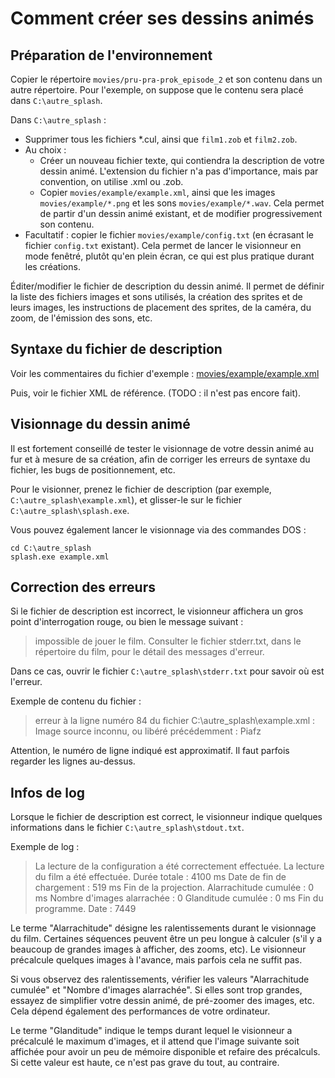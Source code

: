 # Comment créer ses dessins animés


## Préparation de l'environnement

Copier le répertoire `movies/pru-pra-prok_episode_2` et son contenu dans un autre répertoire. Pour l'exemple, on suppose que le contenu sera placé dans `C:\autre_splash`.

Dans `C:\autre_splash` :

 - Supprimer tous les fichiers *.cul, ainsi que `film1.zob` et `film2.zob`.
 - Au choix :
     + Créer un nouveau fichier texte, qui contiendra la description de votre dessin animé. L'extension du fichier n'a pas d'importance, mais par convention, on utilise .xml ou .zob.
     + Copier `movies/example/example.xml`, ainsi que les images `movies/example/*.png` et les sons `movies/example/*.wav`. Cela permet de partir d'un dessin animé existant, et de modifier progressivement son contenu.
 - Facultatif : copier le fichier `movies/example/config.txt` (en écrasant le fichier `config.txt` existant). Cela permet de lancer le visionneur en mode fenêtré, plutôt qu'en plein écran, ce qui est plus pratique durant les créations.

Éditer/modifier le fichier de description du dessin animé. Il permet de définir la liste des fichiers images et sons utilisés, la création des sprites et de leurs images, les instructions de placement des sprites, de la caméra, du zoom, de l'émission des sons, etc.


## Syntaxe du fichier de description

Voir les commentaires du fichier d'exemple : [movies/example/example.xml](movies/example/example.xml)

Puis, voir le fichier XML de référence. (TODO : il n'est pas encore fait).


## Visionnage du dessin animé

Il est fortement conseillé de tester le visionnage de votre dessin animé au fur et à mesure de sa création, afin de corriger les erreurs de syntaxe du fichier, les bugs de positionnement, etc.

Pour le visionner, prenez le fichier de description (par exemple, `C:\autre_splash\example.xml`), et glisser-le sur le fichier `C:\autre_splash\splash.exe`.

Vous pouvez également lancer le visionnage via des commandes DOS :

    cd C:\autre_splash
    splash.exe example.xml


## Correction des erreurs

Si le fichier de description est incorrect, le visionneur affichera un gros point d'interrogation rouge, ou bien le message suivant :

> impossible de jouer le film.
> Consulter le fichier stderr.txt,
> dans le répertoire du film,
> pour le détail des messages d'erreur.

Dans ce cas, ouvrir le fichier `C:\autre_splash\stderr.txt` pour savoir où est l'erreur.

Exemple de contenu du fichier :

> erreur à la ligne numéro 84 du fichier C:\autre_splash\example.xml :
> Image source inconnu, ou libéré précédemment : Piafz

Attention, le numéro de ligne indiqué est approximatif. Il faut parfois regarder les lignes au-dessus.


## Infos de log

Lorsque le fichier de description est correct, le visionneur indique quelques informations dans le fichier `C:\autre_splash\stdout.txt`.

Exemple de log :

> La lecture de la configuration a été correctement effectuée.
> La lecture du film a été effectuée. Durée totale : 4100 ms
> Date de fin de chargement : 519 ms
> Fin de la projection.
> Alarrachitude cumulée : 0 ms
> Nombre d'images alarrachée : 0
> Glanditude cumulée : 0 ms
> Fin du programme. Date : 7449

Le terme "Alarrachitude" désigne les ralentissements durant le visionnage du film. Certaines séquences peuvent être un peu longue à calculer (s'il y a beaucoup de grandes images à afficher, des zooms, etc). Le visionneur précalcule quelques images à l'avance, mais parfois cela ne suffit pas.

Si vous observez des ralentissements, vérifier les valeurs "Alarrachitude cumulée" et "Nombre d'images alarrachée". Si elles sont trop grandes, essayez de simplifier votre dessin animé, de pré-zoomer des images, etc. Cela dépend également des performances de votre ordinateur.

Le terme "Glanditude" indique le temps durant lequel le visionneur a précalculé le maximum d'images, et il attend que l'image suivante soit affichée pour avoir un peu de mémoire disponible et refaire des précalculs. Si cette valeur est haute, ce n'est pas grave du tout, au contraire.

